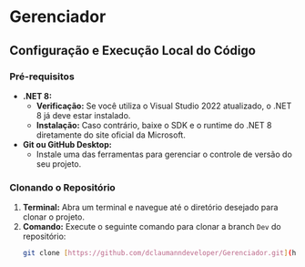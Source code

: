 # Gerenciador

## Configuração e Execução Local do Código

### Pré-requisitos
* **.NET 8:**
    * **Verificação:** Se você utiliza o Visual Studio 2022 atualizado, o .NET 8 já deve estar instalado.
    * **Instalação:** Caso contrário, baixe o SDK e o runtime do .NET 8 diretamente do site oficial da Microsoft.
* **Git ou GitHub Desktop:**
    * Instale uma das ferramentas para gerenciar o controle de versão do seu projeto.

### Clonando o Repositório
1. **Terminal:** Abra um terminal e navegue até o diretório desejado para clonar o projeto.
2. **Comando:** Execute o seguinte comando para clonar a branch `Dev` do repositório:
   ```bash
   git clone [https://github.com/dclaumanndeveloper/Gerenciador.git](https://github.com/dclaumanndeveloper/Gerenciador.git)
